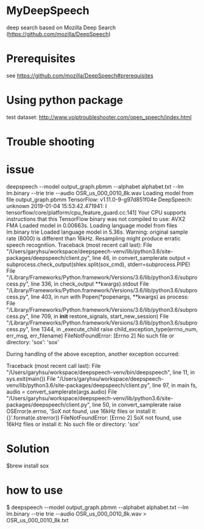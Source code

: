 # MyDeepSpeech
deep search based on Mozilla Deep Search (https://github.com/mozilla/DeepSpeech)

# Prerequisites
see https://github.com/mozilla/DeepSpeech#prerequisites

# Using python package

test dataset:
http://www.voiptroubleshooter.com/open_speech/index.html

# Trouble shooting

# issue 
deepspeech --model output_graph.pbmm --alphabet alphabet.txt --lm lm.binary --trie trie --audio OSR_us_000_0010_8k.wav
Loading model from file output_graph.pbmm
TensorFlow: v1.11.0-9-g97d851f04e
DeepSpeech: unknown
2019-01-04 15:53:42.471941: I tensorflow/core/platform/cpu_feature_guard.cc:141] Your CPU supports instructions that this TensorFlow binary was not compiled to use: AVX2 FMA
Loaded model in 0.00663s.
Loading language model from files lm.binary trie
Loaded language model in 5.36s.
Warning: original sample rate (8000) is different than 16kHz. Resampling might produce erratic speech recognition.
Traceback (most recent call last):
  File "/Users/garyhsu/workspace/deepspeech-venv/lib/python3.6/site-packages/deepspeech/client.py", line 46, in convert_samplerate
    output = subprocess.check_output(shlex.split(sox_cmd), stderr=subprocess.PIPE)
  File "/Library/Frameworks/Python.framework/Versions/3.6/lib/python3.6/subprocess.py", line 336, in check_output
    **kwargs).stdout
  File "/Library/Frameworks/Python.framework/Versions/3.6/lib/python3.6/subprocess.py", line 403, in run
    with Popen(*popenargs, **kwargs) as process:
  File "/Library/Frameworks/Python.framework/Versions/3.6/lib/python3.6/subprocess.py", line 709, in __init__
    restore_signals, start_new_session)
  File "/Library/Frameworks/Python.framework/Versions/3.6/lib/python3.6/subprocess.py", line 1344, in _execute_child
    raise child_exception_type(errno_num, err_msg, err_filename)
FileNotFoundError: [Errno 2] No such file or directory: 'sox': 'sox'

During handling of the above exception, another exception occurred:

Traceback (most recent call last):
  File "/Users/garyhsu/workspace/deepspeech-venv/bin/deepspeech", line 11, in <module>
    sys.exit(main())
  File "/Users/garyhsu/workspace/deepspeech-venv/lib/python3.6/site-packages/deepspeech/client.py", line 97, in main
    fs, audio = convert_samplerate(args.audio)
  File "/Users/garyhsu/workspace/deepspeech-venv/lib/python3.6/site-packages/deepspeech/client.py", line 50, in convert_samplerate
    raise OSError(e.errno, 'SoX not found, use 16kHz files or install it: {}'.format(e.strerror))
FileNotFoundError: [Errno 2] SoX not found, use 16kHz files or install it: No such file or directory: 'sox'
  
# Solution
$brew install sox

# how to use
$ deepspeech --model output_graph.pbmm --alphabet alphabet.txt --lm lm.binary --trie trie --audio OSR_us_000_0010_8k.wav > OSR_us_000_0010_8k.txt
